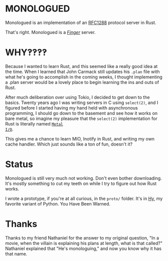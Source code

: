 # MONOLOGUED

Monologued is an implementation of an
[RFC1288](https://tools.ietf.org/html/rfc1288) protocol server in Rust.

That's right.  Monologued is a
*[Finger](https://en.wikipedia.org/wiki/Finger_protocol)* server.

# WHY‽‽‽‽

Because I wanted to learn Rust, and this seemed like a really good idea
at the time.  When I learned that John Carmack still updates his
<code>.plan</code> file with what he's going to accomplish in the coming
weeks, I thought implementing a .plan server would be a lovely place to
begin learning the ins and outs of Rust.

After much deliberation over using Tokio, I decided to get down to the
basics.  Twenty years ago I was writing servers in C using
<code>select(2)</code>, and I figured before I started having my hand
held with asynchronous programming, I should go down to the basement and
see how it works on bare metal, so imagine my pleasure that the
<code>select(2)</code> implementation for Rust is literally named
<code>[Metal I/O](https://github.com/carllerche/mio)</code>.

This gives me a chance to learn MIO, Inotify in Rust, and writing my own
cache handler.  Which just sounds like a ton of fun, doesn't it?

# Status

Monologued is still very much not working.  Don't even bother
downloading.  It's mostly something to cut my teeth on while I try to
figure out how Rust works.

I wrote a prototype, if you're at all curious, in the
<code>proto/</code> folder.  It's in
[Hy](http://docs.hylang.org/en/stable/), my favorite variant of Python.
You Have Been Warned.

# Thanks

Thanks to my friend Nathaniel for the answer to my original question,
"In a movie, when the villain is explaining his plans at length, what is
that called?"  Nathaniel explained that "He's monologuing," and now you
know why it has that name.

